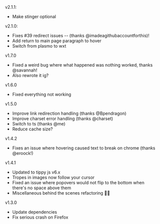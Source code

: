 v2.1.1:

- Make stinger optional

v2.1.0:

- Fixes #39 redirect issues -- (thanks @imadeagithubaccountforthis)!
- Add return to main page paragraph to hover
- Switch from plasmo to wxt

v1.7.0

- Fixed a weird bug where what happened was nothing worked, thanks @savannah!
- Also rewrote it ig?

v1.6.0

- Fixed everything not working

v1.5.0

- Improve link redirection handling (thanks @Bpendragon)
- Improve charset error handling (thanks @charset)
- Switch to ts (thanks @me)
- Reduce cache size?

v1.4.2

- Fixes an issue where hovering caused text to break on chrome (thanks @eroock!)

v1.4.1

- Updated to tippy js v6.x
- Tropes in images now follow your cursor
- Fixed an issue where popovers would not flip to the bottom when there's no space above them
- Miscellaneous behind the scenes refactoring 🤷‍♂️

v1.3.0

- Update dependencies
- Fix serious crash on Firefox
